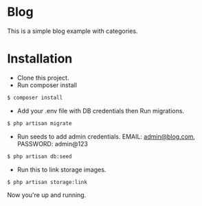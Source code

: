# Blog

This is a simple blog example with categories.

# Installation

  - Clone this project.
  - Run composer install
```sh
$ composer install
```
  - Add your .env file with DB credentials then Run migrations.
```sh
$ php artisan migrate
```
   - Run seeds to add admin credentials. EMAIL: admin@blog.com, PASSWORD: admin@123
```sh
$ php artisan db:seed
```
  - Run this to link storage images. 
```sh
$ php artisan storage:link
```

Now you're up and running.
